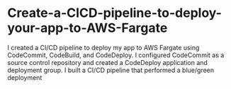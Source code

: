 # Create-a-CICD-pipeline-to-deploy-your-app-to-AWS-Fargate
I created a CI/CD pipeline to deploy my app to AWS Fargate using CodeCommit, CodeBuild, and CodeDeploy. I configured CodeCommit as a source control repository and created a CodeDeploy application and deployment group. I built a CI/CD pipeline that performed a blue/green deployment
